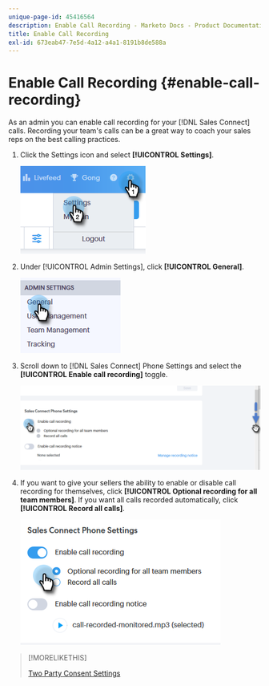 ```yaml
---
unique-page-id: 45416564
description: Enable Call Recording - Marketo Docs - Product Documentation
title: Enable Call Recording
exl-id: 673eab47-7e5d-4a12-a4a1-8191b8de588a
---
```

# Enable Call Recording {#enable-call-recording}

As an admin you can enable call recording for your [!DNL Sales Connect] calls. Recording your team's calls can be a great way to coach your sales reps on the best calling practices.

1. Click the Settings icon and select **[!UICONTROL Settings]**.

   ![](assets/one.png)

1. Under [!UICONTROL Admin Settings], click **[!UICONTROL General]**.

   ![](assets/two.png)

1. Scroll down to [!DNL Sales Connect] Phone Settings and select the **[!UICONTROL Enable call recording]** toggle.

   ![](assets/three.png)

1. If you want to give your sellers the ability to enable or disable call recording for themselves, click **[!UICONTROL Optional recording for all team members]**. If you want all calls recorded automatically, click **[!UICONTROL Record all calls]**.

   ![](assets/four.png)

>[!MORELIKETHIS]
>
>[Two Party Consent Settings](/help/marketo/product-docs/marketo-sales-connect/phone/two-party-consent-settings.md)
